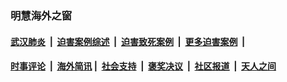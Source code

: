 
### 明慧海外之窗

####  [武汉肺炎](indexes/365.md?t=01151800) &nbsp;|&nbsp;  [迫害案例综述](indexes/328.md?t=01151800) &nbsp;|&nbsp; [迫害致死案例](indexes/277.md?t=01151800)  &nbsp;|&nbsp; [更多迫害案例](indexes/81.md?t=01151800)  &nbsp;|&nbsp; 
####  [时事评论](indexes/251.md?t=01151800) &nbsp;|&nbsp; [海外简讯](indexes/245.md?t=01151800)&nbsp;|&nbsp;  [社会支持](indexes/140.md?t=01151800) &nbsp;|&nbsp; [褒奖决议](indexes/282.md?t=01151800) &nbsp;|&nbsp; [社区报道](indexes/91.md?t=01151800)  &nbsp;|&nbsp; [天人之间](indexes/78.md?t=01151800) 

